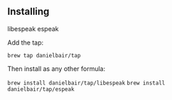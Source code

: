 ## Installing

libespeak
espeak

Add the tap:

`brew tap danielbair/tap`

Then install as any other formula:

`brew install danielbair/tap/libespeak`
`brew install danielbair/tap/espeak`

